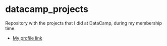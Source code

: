 # datacamp_projects
Repository with the projects that I did at DataCamp, during my membership time.

- [My profile link](https://www.datacamp.com/profile/gabrielfas)
